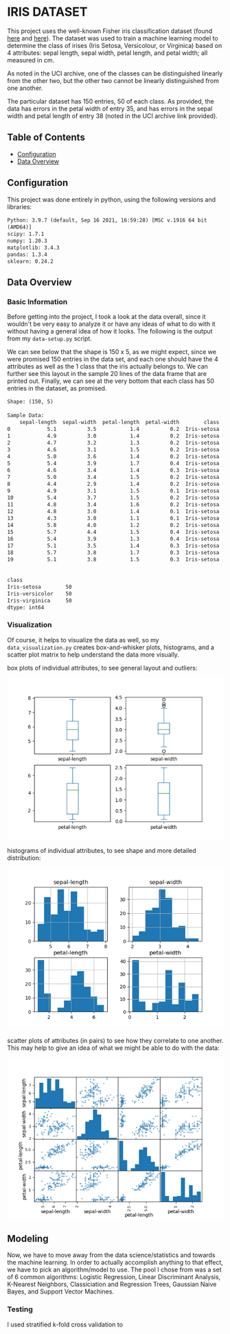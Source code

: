 # IRIS DATASET

This project uses the well-known Fisher iris classification dataset (found [here](https://archive.ics.uci.edu/ml/datasets/Iris) and [here](https://raw.githubusercontent.com/jbrownlee/Datasets/master/iris.csv)).
The dataset was used to train a machine learning model to determine the class of irises (Iris Setosa, Versicolour, or Virginica) 
based on 4 attributes: sepal length, sepal width, petal length, and petal width; all measured in cm.

As noted in the UCI archive, one of the classes can be distinguished linearly from the other two, but the other two cannot be
linearly distinguished from one another. 

The particular dataset has 150 entries, 50 of each class. As provided, the data has errors in the petal width of entry 35, and
has errors in the sepal width and petal length of entry 38 (noted in the UCI archive link provided).

## Table of Contents

- [Configuration](#configuration)
- [Data Overview](#data-overview)

## Configuration
This project was done entirely in python, using the following versions and libraries:
```
Python: 3.9.7 (default, Sep 16 2021, 16:59:28) [MSC v.1916 64 bit (AMD64)]
scipy: 1.7.1
numpy: 1.20.3
matplotlib: 3.4.3
pandas: 1.3.4
sklearn: 0.24.2
```

## Data Overview
### Basic Information
Before getting into the project, I took a look at the data overall, since it wouldn't be very easy to analyze it or have
any ideas of what to do with it without having a general idea of how it looks. The following is the output from my 
`data-setup.py` script. 

We can see below that the shape is 150 x 5, as we might expect, since we were promised 150 entries in the data set, and
each one should have the 4 attributes as well as the 1 class that the iris actually belongs to. We can further see this
layout in the sample 20 lines of the data frame that are printed out. Finally, we can see at the very bottom that each
class has 50 entries in the dataset, as promised.

```
Shape: (150, 5)

Sample Data:
    sepal-length  sepal-width  petal-length  petal-width        class
0            5.1          3.5           1.4          0.2  Iris-setosa
1            4.9          3.0           1.4          0.2  Iris-setosa
2            4.7          3.2           1.3          0.2  Iris-setosa
3            4.6          3.1           1.5          0.2  Iris-setosa
4            5.0          3.6           1.4          0.2  Iris-setosa
5            5.4          3.9           1.7          0.4  Iris-setosa
6            4.6          3.4           1.4          0.3  Iris-setosa
7            5.0          3.4           1.5          0.2  Iris-setosa
8            4.4          2.9           1.4          0.2  Iris-setosa
9            4.9          3.1           1.5          0.1  Iris-setosa
10           5.4          3.7           1.5          0.2  Iris-setosa
11           4.8          3.4           1.6          0.2  Iris-setosa
12           4.8          3.0           1.4          0.1  Iris-setosa
13           4.3          3.0           1.1          0.1  Iris-setosa
14           5.8          4.0           1.2          0.2  Iris-setosa
15           5.7          4.4           1.5          0.4  Iris-setosa
16           5.4          3.9           1.3          0.4  Iris-setosa
17           5.1          3.5           1.4          0.3  Iris-setosa
18           5.7          3.8           1.7          0.3  Iris-setosa
19           5.1          3.8           1.5          0.3  Iris-setosa


class
Iris-setosa        50
Iris-versicolor    50
Iris-virginica     50
dtype: int64
```

### Visualization
Of course, it helps to visualize the data as well, so my `data_visualization.py` creates
box-and-whisker plots, histograms, and a scatter plot matrix to help understand the data
more visually.

box plots of individual attributes, to see general layout and outliers:

<img src="https://github.com/stephenKaliman/iris-dataset/blob/main/figures/box-and-whisker.png">

histograms of individual attributes, to see shape and more detailed distribution:

<img src="https://github.com/stephenKaliman/iris-dataset/blob/main/figures/histogram.png">

scatter plots of attributes (in pairs) to see how they correlate to one another. This may help to give an idea of what we might be able to do with the data:

<img src="https://github.com/stephenKaliman/iris-dataset/blob/main/figures/scatter.png">

## Modeling
Now, we have to move away from the data science/statistics and towards the machine learning.
In order to actually accomplish anything to that effect, we have to pick an algorithm/model to use.
The pool I chose from was a set of 6 common algorithms: Logistic Regression, Linear Discriminant Analysis,
K-Nearest Neighbors, Classiciation and Regression Trees, Gaussian Naive Bayes, and Support Vector Machines.
### Testing
I used stratified k-fold cross validation to 
